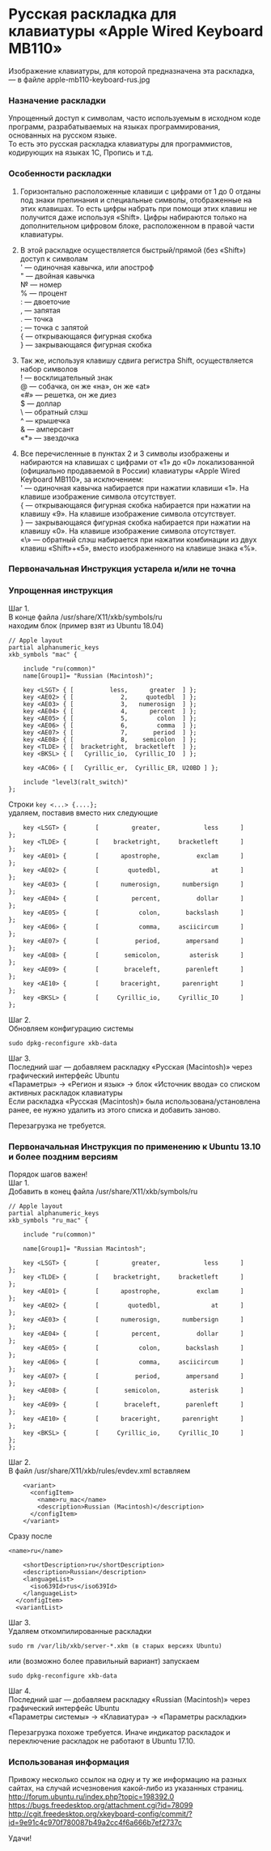 Русская раскладка для клавиатуры «Apple Wired Keyboard MB110»
======
Изображение клавиатуры, для которой предназначена эта раскладка, — в файле apple-mb110-keyboard-rus.jpg  

### Назначение раскладки
Упрощенный доступ к символам, часто используемым в исходном коде программ,  разрабатываемых на языках программирования, основанных на русском языке.  
То есть это русская раскладка клавиатуры для программистов, кодирующих на языках 1С, Пропись и т.д.  


### Особенности раскладки

1. Горизонтально расположенные клавиши с цифрами от 1 до 0 отданы под знаки препинания и специальные символы, отображенные на этих клавишах. То есть цифры набрать при помощи этих клавиш не получится даже используя «Shift». Цифры набираются только на дополнительном цифровом блоке, расположенном в правой части клавиатуры.  

2. В этой раскладке осуществляется быстрый/прямой (без «Shift») доступ к символам  
	' — одиночная кавычка, или апостроф  
	" — двойная кавычка  
	№ — номер  
	% — процент  
	: — двоеточие  
	, — запятая  
	. — точка  
	; — точка с запятой  
	{ — открывающаяся фигурная скобка  
	} — закрывающаяся фигурная скобка	    

3. Так же, используя клавишу сдвига регистра Shift, осуществляется набор символов  
	! — восклицательный знак  
	@ — собачка, он же «на», он же «at»  
	«#» — решетка, он же диез  
	$ — доллар  
	\ — обратный слэш  
	^ — крышечка  
	& — амперсант  
	«*» — звездочка  

4. Все перечисленные в пунктах 2 и 3 символы изображены и набираются на клавишах с цифрами от «1» до «0» локализованной (официально продаваемой в России) клавиатуры «Apple Wired Keyboard MB110», за исключением:  
	' — одиночная кавычка набирается при нажатии клавиши «1». На клавише изображение символа отсутствует.  
	{ — открывающаяся фигурная скобка набирается при нажатии на клавишу «9». На клавише изображение символа отсутствует.  
	} — закрывающаяся фигурная скобка набирается при нажатии на клавишу «0». На клавише изображение символа отсутствует.  
	«\» — обратный слэш набирается при нажатии комбинации из двух клавиш «Shift»+«5», вместо изображенного на клавише знака «%».  


### Первоначальная Инструкция устарела и/или не точна
### Упрощенная инструкция
Шаг 1.  
В конце файла  /usr/share/X11/xkb/symbols/ru  
находим блок (пример взят из Ubuntu 18.04)  

    // Apple layout
    partial alphanumeric_keys
    xkb_symbols "mac" {

        include "ru(common)"
        name[Group1]= "Russian (Macintosh)";

        key <LSGT> { [          less,      greater  ] };
        key <AE02> { [             2,     quotedbl  ] };
        key <AE03> { [             3,   numerosign  ] };
        key <AE04> { [             4,      percent  ] };
        key <AE05> { [             5,        colon  ] };
        key <AE06> { [             6,        comma  ] };
        key <AE07> { [             7,       period  ] };
        key <AE08> { [             8,    semicolon  ] };
        key <TLDE> { [  bracketright,  bracketleft  ] };
        key <BKSL> { [   Cyrillic_io,  Cyrillic_IO  ] };

        key <AC06> { [   Cyrillic_er,  Cyrillic_ER, U20BD ] };

        include "level3(ralt_switch)"
    };

Строки ``` key <...> {....}; ```    
удаляем, поставив вместо них следующие  

	    key <LSGT> {        [         greater,            less      ]       };
	    key <TLDE> {        [    bracketright,     bracketleft      ]       };
	    key <AE01> {        [      apostrophe,          exclam      ]       };
	    key <AE02> {        [        quotedbl,              at      ]       };
	    key <AE03> {        [      numerosign,      numbersign      ]       };
	    key <AE04> {        [         percent,          dollar      ]       };
	    key <AE05> {        [           colon,       backslash      ]       };
	    key <AE06> {        [           comma,     asciicircum      ]       };
	    key <AE07> {        [          period,       ampersand      ]       };
	    key <AE08> {        [       semicolon,        asterisk      ]       };
	    key <AE09> {        [       braceleft,       parenleft      ]       };
	    key <AE10> {        [      braceright,      parenright      ]       };
	    key <BKSL> {        [     Cyrillic_io,     Cyrillic_IO      ]       };
Шаг 2.  
Обновляем конфигурацию системы  
```
sudo dpkg-reconfigure xkb-data  
```

Шаг 3.  
Последний шаг — добавляем раскладку «Русская (Macintosh)» через графический интерфейс Ubuntu  
«Параметры» -> «Регион и язык» -> блок «Источник ввода» со списком активных раскладок клавиатуры  
Если раскладка «Русская (Macintosh)» была использована/установлена ранее, ее нужно удалить из этого списка и добавить заново.   

Перезагрузка не требуется.  

### Первоначальная Инструкция по применению к Ubuntu 13.10 и более поздним версиям
Порядок шагов важен!  
Шаг 1.  
Добавить в конец файла  /usr/share/X11/xkb/symbols/ru  

	// Apple layout
	partial alphanumeric_keys
	xkb_symbols "ru_mac" {

	    include "ru(common)"

	    name[Group1]= "Russian Macintosh";

	    key <LSGT> {        [         greater,            less      ]       };
	    key <TLDE> {        [    bracketright,     bracketleft      ]       };
	    key	<AE01> {        [      apostrophe,          exclam      ]       };
	    key <AE02> {        [        quotedbl,              at      ]       };
	    key <AE03> {        [      numerosign,      numbersign      ]       };
	    key <AE04> {        [         percent,          dollar      ]       };
	    key <AE05> {        [           colon,       backslash      ]       };
	    key <AE06> {        [           comma,     asciicircum      ]       };
	    key <AE07> {        [          period,       ampersand      ]       };
	    key <AE08> {        [       semicolon,        asterisk      ]       };
	    key	<AE09> {        [       braceleft,       parenleft      ]       };
	    key	<AE10> {        [      braceright,      parenright      ]       };
	    key <BKSL> {        [     Cyrillic_io,     Cyrillic_IO      ]       };
	};  
  
Шаг 2.  
В файл /usr/share/X11/xkb/rules/evdev.xml вставляем  

        <variant>  
          <configItem>  
            <name>ru_mac</name>  
            <description>Russian (Macintosh)</description>  
          </configItem>  
        </variant>  

Сразу после  

	<name>ru</name>  

        <shortDescription>ru</shortDescription>  
        <description>Russian</description>  
        <languageList>  
          <iso639Id>rus</iso639Id>  
        </languageList>  
      </configItem>  
      <variantList>  

Шаг 3.  
Удаляем откомпилированные раскладки  
```
sudo rm /var/lib/xkb/server-*.xkm (в старых версиях Ubuntu)  
```
или (возможно более правильный вариант) запускаем  
```
sudo dpkg-reconfigure xkb-data  
```

Шаг 4.  
Последний шаг — добавляем раскладку «Russian (Macintosh)» через графический интерфейс Ubuntu  
«Параметры системы» -> «Клавиатура» -> «Параметры раскладки»  

Перезагрузка похоже требуется. Иначе индикатор раскладок и переключение раскладок не работают в Ubuntu 17.10.  

### Использованая информация
Привожу несколько ссылок на одну и ту же информацию на разных сайтах, на случай исчезновения какой-либо из указанных страниц.  
	http://forum.ubuntu.ru/index.php?topic=198392.0  
	https://bugs.freedesktop.org/attachment.cgi?id=78099  
	http://cgit.freedesktop.org/xkeyboard-config/commit/?id=9e91c4c970f780087b49a2cc4f6a666b7ef2737c  


Удачи!
